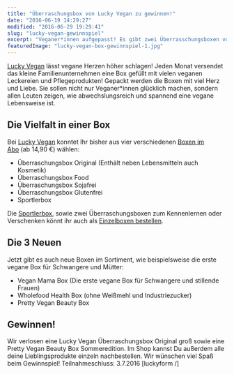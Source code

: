 ```yaml
---
title: "Überraschungsbox von Lucky Vegan zu gewinnen!"
date: "2016-06-19 14:29:27"
modified: "2016-06-29 19:29:41"
slug: "lucky-vegan-gewinnspiel"
excerpt: "Veganer*innen aufgepasst! Es gibt zwei Überrasschungsboxen vom Familienunternehmen Lucky Vegan zu gewinnen. Jetzt mitmachen und gewinnen! "
featuredImage: "lucky-vegan-box-gewinnspiel-1.jpg"
---
```


[Lucky Vegan](http://www.lucky-vegan.com/) lässt vegane Herzen höher schlagen! Jeden Monat versendet das kleine Familienunternehmen eine Box gefüllt mit vielen veganen Leckereien und Pflegeprodukten! Gepackt werden die Boxen mit viel Herz und Liebe. Sie sollen nicht nur Veganer\*innen glücklich machen, sondern allen Leuten zeigen, wie abwechslungsreich und spannend eine vegane Lebensweise ist.

## Die Vielfalt in einer Box

Bei [Lucky Vegan](http://www.lucky-vegan.com/) konntet Ihr bisher aus vier verschiedenen [Boxen im Abo](http://www.lucky-vegan.com/abo-boxen/) (ab 14,90 €) wählen:

*   Überraschungsbox Original (Enthält neben Lebensmitteln auch Kosmetik)
*   Überraschungsbox Food
*   Überraschungsbox Sojafrei
*   Überraschungsbox Glutenfrei
*   Sportlerbox

Die [Sportlerbox](http://www.lucky-vegan.com/einzelboxen/42/vegane-sportlerbox?c=11), sowie zwei Überraschungsboxen zum Kennenlernen oder Verschenken könnt ihr auch als [Einzelboxen bestellen](http://www.lucky-vegan.com/einzelboxen/).

## Die 3 Neuen

Jetzt gibt es auch neue Boxen im Sortiment, wie beispielsweise die erste vegane Box für Schwangere und Mütter:

*   Vegan Mama Box (Die erste vegane Box für Schwangere und stillende Frauen)
*   Wholefood Health Box (ohne Weißmehl und Industriezucker)
*   Pretty Vegan Beauty Box

## Gewinnen!

Wir verlosen eine Lucky Vegan Überraschungsbox Original groß sowie eine Pretty Vegan Beauty Box Sommeredition. Im Shop kannst Du außerdem alle deine Lieblingsprodukte einzeln nachbestellen. Wir wünschen viel Spaß beim Gewinnspiel! Teilnahmeschluss: 3.7.2016 \[luckyform /\]